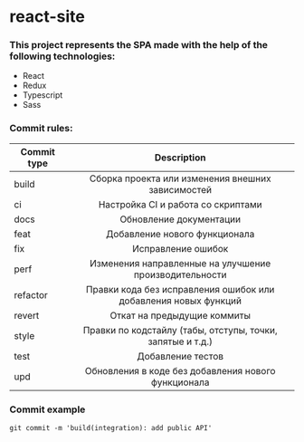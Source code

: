 # react-site

### This project represents the SPA made with the help of the following technologies:
+ React
+ Redux
+ Typescript
+ Sass

### Commit rules:
| Commit type   | Description |
| ------------- |:-------------:|
| build         | Сборка проекта или изменения внешних зависимостей |
| ci            | Настройка CI и работа со скриптами |
| docs          | Обновление документации |
| feat          | Добавление нового функционала |
| fix           | Исправление ошибок |
| perf          | Изменения направленные на улучшение производительности |
| refactor      | Правки кода без исправления ошибок или добавления новых функций |
| revert        | Откат на предыдущие коммиты |
| style         | Правки по кодстайлу (табы, отступы, точки, запятые и т.д.) |
| test          | Добавление тестов |
| upd           | Обновления в коде без добавления нового функционала |

### Commit example
```
git commit -m 'build(integration): add public API'
```
